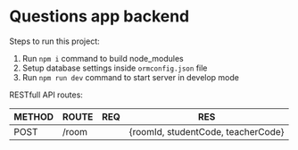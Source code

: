 # Questions app backend

Steps to run this project:

1. Run `npm i` command to build node_modules
2. Setup database settings inside `ormconfig.json` file
3. Run `npm run dev` command to start server in develop mode

RESTfull API routes:

| METHOD | ROUTE | REQ | RES                               |
|--------|-------|-----|-----------------------------------|
| POST   | /room |     | {roomId, studentCode, teacherCode}
